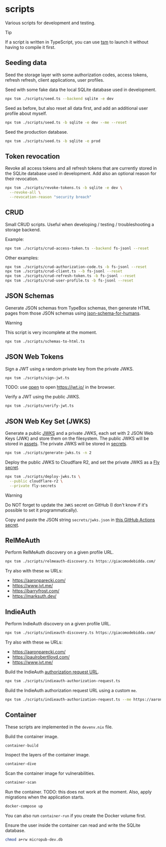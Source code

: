 # scripts

Various scripts for development and testing.

> [!TIP]
> If a script is written in TypeScript, you can use [tsm](https://github.com/lukeed/tsm) to launch it without having to compile it first.

## Seeding data

Seed the storage layer with some authorization codes, access tokens, refresh refresh, client applications, user profiles.

Seed with some fake data the local SQLite database used in development.

```sh
npx tsm ./scripts/seed.ts --backend sqlite -e dev
```

Seed as before, but also reset all data first, and add an additional user profile about myself.

```sh
npx tsm ./scripts/seed.ts -b sqlite -e dev --me --reset
```

Seed the production database.

```sh
npx tsm ./scripts/seed.ts -b sqlite -e prod
```

## Token revocation

Revoke all access tokens and all refresh tokens that are currently stored in the SQLite database used in development. Add also an optional reason for their revocation.

```sh
npx tsm ./scripts/revoke-tokens.ts -b sqlite -e dev \
  --revoke-all \
  --revocation-reason "security breach"
```

## CRUD

Small CRUD scripts. Useful when developing / testing / troubleshooting a storage backend.

Example:

```sh
npx tsm ./scripts/crud-access-token.ts --backend fs-jsonl --reset
```

Other examples:

```sh
npx tsm ./scripts/crud-authorization-code.ts -b fs-jsonl --reset
npx tsm ./scripts/crud-client.ts --b fs-jsonl --reset
npx tsm ./scripts/crud-refresh-token.ts -b fs-jsonl --reset
npx tsm ./scripts/crud-user-profile.ts -b fs-jsonl --reset
```

## JSON Schemas

Generate JSON schemas from TypeBox schemas, then generate HTML pages from those JSON schemas using [json-schema-for-humans](https://github.com/coveooss/json-schema-for-humans).

> [!WARNING]
> This script is very incomplete at the moment.

```sh
npx tsm ./scripts/schemas-to-html.ts
```

## JSON Web Tokens

Sign a JWT using a random private key from the private JWKS.

```sh
npx tsm ./scripts/sign-jwt.ts
```

TODO: use [open](https://www.npmjs.com/package/open) to open https://jwt.io/ in the browser.

Verify a JWT using the public JWKS.

```sh
npx tsm ./scripts/verify-jwt.ts
```

## JSON Web Key Set (JWKS)

Generate a public [JWKS](https://datatracker.ietf.org/doc/html/rfc7517#section-5) and a private JWKS, each set with 2 JSON Web Keys (JWK) and store them on the filesystem. The public JWKS will be stored in [assets](../assets/README.md). The private JWKS will be stored in [secrets](../secrets/README.md).

```sh
npx tsm ./scripts/generate-jwks.ts -n 2
```

Deploy the public JWKS to Cloudflare R2, and set the private JWKS as a [Fly secret](https://fly.io/docs/apps/secrets/).

```sh
npx tsm ./scripts/deploy-jwks.ts \
  --public cloudflare-r2 \
  --private fly-secrets
```

> [!WARNING]
> Do NOT forget to update the `JWKS` secret on GitHub (I don't know if it's possible to set it programmatically).
>
> Copy and paste the JSON string `secrets/jwks.json` in [this GitHub Actions secret](https://github.com/jackdbd/micropub/settings/secrets/actions/JWKS).

## RelMeAuth

Perform RelMeAuth discovery on a given profile URL.

```sh
npx tsm ./scripts/relmeauth-discovery.ts https://giacomodebidda.com/
```

Try also with these `me` URLs:

- https://aaronparecki.com/
- https://www.jvt.me/
- https://barryfrost.com/
- https://marksuth.dev/

## IndieAuth

Perform IndieAuth discovery on a given profile URL.

```sh
npx tsm ./scripts/indieauth-discovery.ts https://giacomodebidda.com/
```

Try also with these `me` URLs:

- https://aaronparecki.com/
- https://paulrobertlloyd.com/
- https://www.jvt.me/

Build the IndieAuth [authorization request URL](https://indieauth.spec.indieweb.org/#authorization-request).

```sh
npx tsm ./scripts/indieauth-authorization-request.ts
```

Build the IndieAuth authorization request URL using a custom `me`.

```sh
npx tsm ./scripts/indieauth-authorization-request.ts --me https://aaronparecki.com/
```

## Container

These scripts are implemented in the `devenv.nix` file.

Build the container image.

```sh
container-build
```

Inspect the layers of the container image.

```sh
container-dive
```

Scan the container image for vulnerabilities.

```sh
container-scan
```

Run the container. TODO: this does not work at the moment. Also, apply migrations when the application starts.

```sh
docker-compose up
```

You can also run `container-run` if you create the Docker volume first.

Ensure the user inside the container can read and write the SQLite database.

```sh
chmod a+rw micropub-dev.db
```
